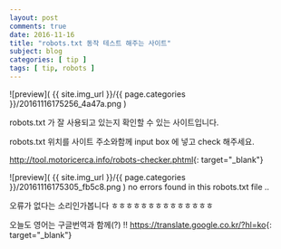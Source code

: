 ```yaml
---
layout: post
comments: true
date: 2016-11-16
title: "robots.txt 동작 테스트 해주는 사이트"
subject: blog
categories: [ tip ]
tags: [ tip, robots ]
---
```


![preview]( {{ site.img_url }}/{{ page.categories }}/20161116175256_4a47a.png )

robots.txt 가 잘 사용되고 있는지 확인할 수 있는 사이트입니다.

robots.txt 위치를 사이트 주소와함께 input box 에 넣고 check 해주세요.

<http://tool.motoricerca.info/robots-checker.phtml>{: target="_blank"}

![preview]( {{ site.img_url }}/{{ page.categories }}/20161116175305_fb5c8.png )
no errors found in this robots.txt file ..

오류가 없다는 소리인가봅니다 ㅎㅎㅎㅎㅎㅎㅎㅎㅎㅎㅎㅎㅎㅎ

오늘도 영어는 구글번역과 함께(?) !!
<https://translate.google.co.kr/?hl=ko>{: target="_blank"}

